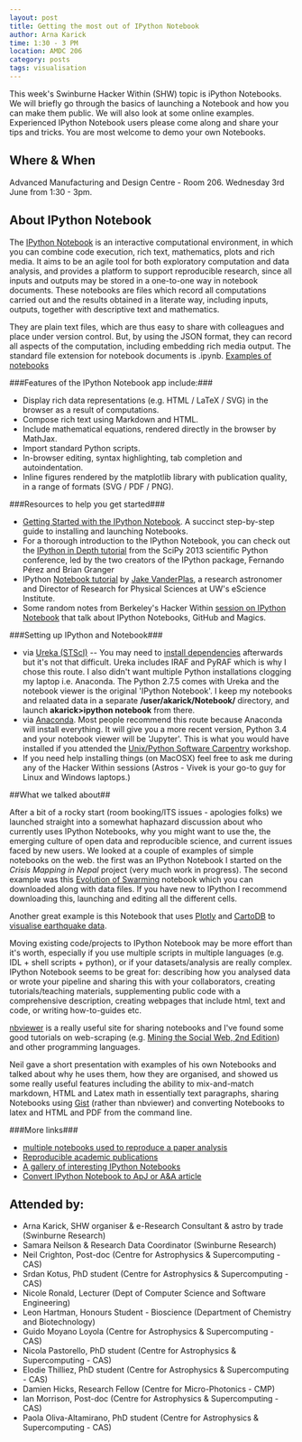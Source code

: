 ```yaml
---
layout: post
title: Getting the most out of IPython Notebook
author: Arna Karick
time: 1:30 - 3 PM
location: AMDC 206
category: posts
tags: visualisation
---
```

This week's Swinburne Hacker Within (SHW) topic is iPython Notebooks. We will briefly go through the basics of launching a Notebook and how you can make them public. We will also look at some online examples. Experienced IPython Notebook users please come along and share your tips and tricks. You are most welcome to demo your own Notebooks.

## Where & When

Advanced Manufacturing and Design Centre - Room 206. Wednesday 3rd June from 1:30 - 3pm.

## About IPython Notebook
The [IPython Notebook](http://ipython.org) is an interactive computational environment, in which you can combine code execution, rich text, mathematics, plots and rich media. It aims to be an agile tool for both exploratory computation and data analysis, and provides a platform to support reproducible research, since all inputs and outputs may be stored in a one-to-one way in notebook documents. These notebooks are files which record all computations carried out and the results obtained in a literate way, including inputs, outputs, together with descriptive text and mathematics.

They are plain text files, which are thus easy to share with colleagues and place under version control. But, by using the JSON format, they can record all aspects of the computation, including embedding rich media output. The standard file extension for notebook documents is .ipynb. [Examples of notebooks](http://nbviewer.ipython.org/)

###Features of the IPython Notebook app include:###

* Display rich data representations (e.g. HTML / LaTeX / SVG) in the browser as a result of computations.
* Compose rich text using Markdown and HTML.
* Include mathematical equations, rendered directly in the browser by MathJax.
* Import standard Python scripts.
* In-browser editing, syntax highlighting, tab completion and autoindentation.
* Inline figures rendered by the matplotlib library with publication quality, in a range of formats (SVG / PDF / PNG).

###Resources to help you get started###

* [Getting Started with the IPython Notebook](https://blog.safaribooksonline.com/2013/12/12/start-ipython-notebook/). A  succinct step-by-step guide to installing and launching Notebooks.
* For a thorough introduction to the IPython Notebook, you can check out the [IPython in Depth tutorial](https://www.youtube.com/watch?t=10&v=xe_ATRmw0KM) from the SciPy 2013 scientific Python conference, led by the two creators of the IPython package, Fernando Pérez and Brian Granger
* IPython [Notebook tutorial](http://www.astro.washington.edu/users/vanderplas/Astr599/notebooks/03_IPython_intro) by [Jake VanderPlas](http://www.astro.washington.edu/users/vanderplas/), a research astronomer and Director of Research for Physical Sciences at UW's eScience Institute.
* Some random notes from Berkeley's Hacker Within [session on IPython Notebook](http://thehackerwithin.github.io/berkeley/posts/ipython/) that talk about IPython Notebooks, GitHub and Magics.

###Setting up IPython and Notebook###
* via [Ureka (STScI)](http://ssb.stsci.edu/ureka/) -- You may need to [install dependencies](http://ipython.org/ipython-doc/stable/install/install.html) afterwards but it's not that difficult. Ureka includes IRAF and PyRAF which is why I chose this route. I also didn't want multiple Python installations clogging my laptop i.e. Anaconda. The Python 2.7.5 comes with Ureka and the notebook viewer is the original 'IPython Notebook'.  I keep my notebooks and relaated data in a separate **/user/akarick/Notebook/** directory, and launch **akarick>ipython notebook** from there.
* via [Anaconda](https://store.continuum.io/cshop/anaconda/). Most people recommend this route because Anaconda will install everything. It will give you a more recent version, Python 3.4 and your notebook viewer will be 'Jupyter'. This is what you would have installed if you attended the [Unix/Python Software Carpentry](http://drarnakarick.github.io/2015-05-04-swinpython/) workshop.
* If you need help installing things (on MacOSX) feel free to ask me during any of the Hacker Within sessions (Astros - Vivek is your go-to guy for Linux and Windows laptops.)

##What we talked about##

After a bit of a rocky start (room booking/ITS issues - apologies folks) we launched straight into a somewhat haphazard discussion about who currently uses IPython Notebooks, why you might want to use the, the emerging culture of open data and reproducible science, and current issues faced by new users. We looked at a couple of examples of simple notebooks on the web. the first was an IPython Notebook I started on the *Crisis Mapping in Nepal* project (very much work in progress). The second example was this [Evolution of Swarming](http://www.randalolson.com/2012/05/12/a-short-demo-on-how-to-use-ipython-notebook-as-a-research-notebook/) notebook which you can downloaded along with data files. If you have new to IPython I recommend downloading this, launching and editing all the different cells. 

Another great example is this Notebook that uses [Plotly](https://plot.ly/feed/) and [CartoDB](https://plot.ly/ipython-notebooks/cartodb/) to [visualise earthquake data](https://plot.ly/ipython-notebooks/cartodb/).

Moving existing code/projects to IPython Notebook may be more effort than it's worth, especially if you use multiple scripts in multiple languages (e.g. IDL + shell scripts + python), or if your datasets/analysis are really complex. IPython Notebook seems to be great for: describing how you analysed data or wrote your pipeline and sharing this with your collaborators, creating tutorials/teaching materials, supplementing public code with a comprehensive description, creating webpages that include html, text and code, or writing how-to-guides etc. 

[nbviewer](http://nbviewer.ipython.org) is a really useful site for sharing notebooks and I've found some good tutorials on web-scraping (e.g. [Mining the Social Web, 2nd Edition](http://nbviewer.ipython.org/github/jrmontag/Mining-the-Social-Web-2nd-Edition/tree/master/ipynb/)) and other programming languages.

Neil gave a short presentation with examples of his own Notebooks and talked about why he uses them, how they are organised, and showed us some really useful features including the ability to mix-and-match markdown, HTML and Latex math in essentially text paragraphs, sharing Notebooks using [Gist](https://gist.github.com) (rather than nbviewer) and converting Notebooks to latex and HTML and PDF from the command line. 

###More links###
* [multiple notebooks used to reproduce a paper analysis](https://github.com/theandygross/TCGA/tree/master/Analysis_Notebooks#guide-to-running) 
* [Reproducible academic publications](https://github.com/ipython/ipython/wiki/A-gallery-of-interesting-IPython-Notebooks#reproducible-academic-publications)
* [A gallery of interesting IPython Notebooks](https://github.com/ipython/ipython/wiki/A-gallery-of-interesting-IPython-Notebooks) 
* [Convert IPython Notebook to ApJ or A&A article](http://www.astropython.org/snippet/2013/7/Convert-IPython-notebook-to-ApJ-or-AA-article)

## Attended by:

* Arna Karick, SHW organiser  &amp; e-Research Consultant & astro by trade (Swinburne Research)
* Samara Neilson  &amp; Research Data Coordinator (Swinburne Research)
* Neil Crighton, Post-doc  (Centre for Astrophysics & Supercomputing - CAS)
* Srdan Kotus, PhD student  (Centre for Astrophysics & Supercomputing - CAS)
* Nicole Ronald, Lecturer (Dept of Computer Science and Software Engineering)
* Leon Hartman, Honours Student - Bioscience (Department of Chemistry and Biotechnology)
* Guido Moyano Loyola (Centre for Astrophysics & Supercomputing - CAS)
* Nicola Pastorello, PhD student  (Centre for Astrophysics & Supercomputing - CAS)
* Elodie Thilliez, PhD student  (Centre for Astrophysics & Supercomputing - CAS)
* Damien Hicks, Research Fellow (Centre for Micro-Photonics - CMP)
* Ian Morrison, Post-doc (Centre for Astrophysics & Supercomputing - CAS)
* Paola Oliva-Altamirano, PhD student  (Centre for Astrophysics & Supercomputing - CAS)

